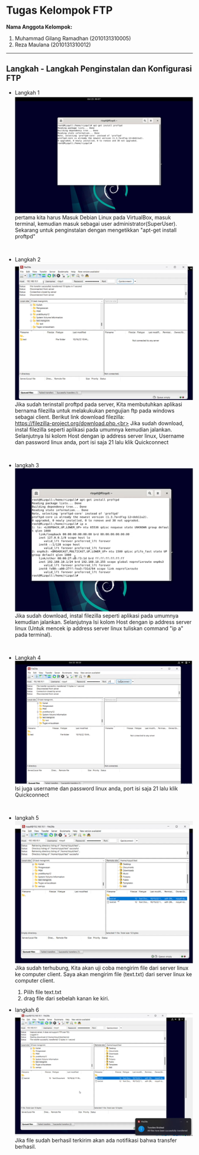 # Tugas Kelompok FTP
**Nama Anggota Kelompok:**

1. Muhammad Gilang Ramadhan (2010131310005)
2. Reza Maulana (2010131310012)

---

## Langkah - Langkah Penginstalan dan Konfigurasi FTP 

- Langkah 1
![alt text](img/FTP1.png)
pertama kita harus Masuk Debian Linux pada VirtualBox, masuk terminal, kemudian masuk sebagai user administrator(SuperUser). Sekarang untuk penginstalan dengan mengetikkan "apt-get install proftpd"

<br>

- Langkah 2 <br>
![alt text](img/FTP2.png)
Jika sudah terinstall proftpd pada server, Kita membutuhkan aplikasi bernama filezilla untuk melakukukan pengujian ftp pada windows sebagai client. Berikut link download filezilla: <br>
https://filezilla-project.org/download.php.<br>
Jika sudah download, instal filezilla seperti aplikasi pada umumnya kemudian jalankan. Selanjutnya Isi kolom Host dengan ip address server linux, Username dan password linux anda, 
port isi saja 21 lalu klik Quickconnect

<br>

- langkah 3<br>
![alt text](img/FTP3.png)
Jika sudah download, instal filezilla seperti aplikasi pada umumnya kemudian jalankan. Selanjutnya Isi kolom Host dengan ip address server linux (Untuk mencek ip address server linux tuliskan command "ip a" pada terminal).

<br>

- Langkah 4<br>
![alt text](img/FTP4.png)
Isi juga username dan password linux anda, 
port isi saja 21 lalu klik Quickconnect

<br>

- langkah 5<br>
![alt text](img/FTP5.png)
Jika sudah terhubung, Kita akan uji coba mengirim file dari server linux ke computer client. Saya akan mengirim file (text.txt) dari server linux ke computer client.<br>
    1. Pilih file text.txt
    2. drag file dari sebelah kanan ke kiri.

- langkah 6<br>
![alt text](img/FTP6.png)
Jika file sudah berhasil terkirim akan ada notifikasi bahwa transfer berhasil.